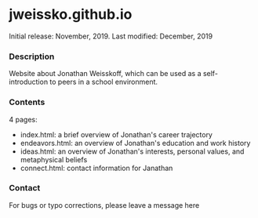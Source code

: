 # jweissko.github.io
Initial release: November, 2019. 
Last modified: December, 2019
### Description
Website about Jonathan Weisskoff, which can be used as a self-introduction to peers in a school environment.
### Contents
4 pages: 
- index.html: a brief overview of Jonathan's career trajectory
- endeavors.html: an overview of Jonathan's education and work history
- ideas.html: an overview of Jonathan's interests, personal values, and metaphysical beliefs
- connect.html: contact information for Janathan
### Contact
For bugs or typo corrections, please leave a message here
